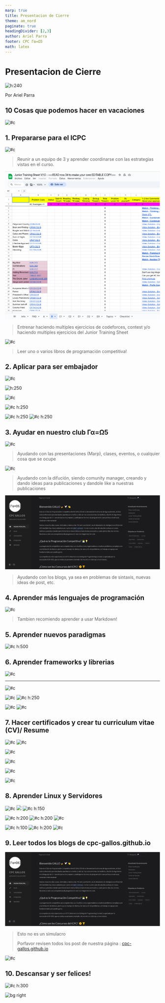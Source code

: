 ```yaml
---
marp: true
title: Presentacion de Cierre
theme: am_nord
paginate: true
headingDivider: [2,3]
author: Ariel Parra
footer: CPC Γα=Ω5
math: latex
---
```


<!-- _class: cover_e -->
<!-- _paginate: "" -->
<!-- _footer: ![#c](./img/GALLOS_black_rectangle_transparent.png) -->
<!-- _header: ![#c](./img/GALLO.png) -->

# <!-- fit -->  Presentacion de Cierre

![h:240](https://emojiisland.com/cdn/shop/products/Sad_Face_Emoji_large.png?v=1571606037)

Por Ariel Parra

## 10 Cosas que podemos hacer en vacaciones

![#c](https://static.vecteezy.com/system/resources/previews/023/258/301/non_2x/summer-vacation-graphic-clipart-design-free-png.png)


## 1. Prepararse para el ICPC


<!-- _class: cols-3 -->

<div class=ldiv>

![#c](https://i0.wp.com/acm.iteso.mx/share/2024_clasificacion.jpg?resize=630%2C425)

> Reunir a un equipo de 3 y aprender coordinarse con las estrategias vistas en el curso.

</div>

<div class=mdiv>

![#c](./img/4-JuniorTrainingSheet.png)

> Entrenar haciendo multiples ejercicios de codeforces, contest y/o haciendo multiples ejercicios del Junior Training Sheet

</div>

<div class=rdiv>

![#c](https://m.media-amazon.com/images/I/61yBZfkK6FL._AC_UF1000,1000_QL80_.jpg)

> Leer uno o varios libros de programación competitiva! 

<!-- Todo esta en el blog -->

</div>

## 2. Aplicar para ser embajador 
<!-- _class: cols-3 -->

<div class=ldiv>

![#c](https://encrypted-tbn0.gstatic.com/images?q=tbn:ANd9GcTXWiw3EjvbPsE0x8qG6ri2jqNplOgPflSEiA&s)

![h:250](https://images.credly.com/images/32cdb6b7-93c3-43a4-bd68-4dbd0e29fba5/IBM_ZAMBASSADOR_2020.png)

</div>

<div class=mdiv>

![#c](https://ceng.iyte.edu.tr/wp-content/uploads/sites/124/2022/03/nvidia.png)

![#c h:250](https://d1.awsstatic.com/aws-educate/educate-badge-images/AWS-CredlyBadges_Educate-Start-With-Compute.32bb41bd87cf983053136d3979e1e16bbffd6d22.png)

</div>

<div class=rdiv>

![#c h:250](https://miro.medium.com/v2/resize:fit:1400/1*a1Sy9bAOy6vZzILhvhSYjA.png)
![#c h:250](https://intel.kreativdistrikt.com/wp-content/uploads/2022/03/AI-Illustrations_05.png)


</div>



## 3. Ayudar en nuestro club Γα=Ω5
<!-- _class: cols-3 -->



<div class=ldiv>

![#c](https://scontent.fgdl10-1.fna.fbcdn.net/v/t39.30808-6/468633385_122129100512447305_8759020514007794468_n.jpg?_nc_cat=100&ccb=1-7&_nc_sid=127cfc&_nc_ohc=6ZZdqyxAQo8Q7kNvgGlR_9L&_nc_zt=23&_nc_ht=scontent.fgdl10-1.fna&_nc_gid=ArGRwHck11g0U0QGJzJgc9X&oh=00_AYB5sCoroPihr3PVueilSeJnDZToJulkWmJiZkKeLhP1Bg&oe=674ECF0B)

> Ayudando con las presentaciones (Marp), clases, eventos, o cualquier cosa que se ocupe

</div>

<div class=mdiv>

![#c](https://feelingcomunicacion.es/wp-content/uploads/2017/08/COMMUNITY-MANAGER-FEELING-1024x576.jpg)

> Ayudando con la difución, siendo comunity manager, creando y dando ideas para publicaciones y dandole like a nuestras publicaciones

</div>

<div class=rdiv>

![#c](./img/0-GALLOS_website.png)
> Ayudando con los blogs, ya sea en problemas de sintaxis, nuevas ideas de post, etc.

</div>

## 4. Aprender más lenguajes de programación

![#c](https://media.licdn.com/dms/image/D5612AQEoA2ckFkDlpQ/article-cover_image-shrink_720_1280/0/1710521610109?e=2147483647&v=beta&t=3USeTLinvoe_W488x-z4K8MDqhoha5-SJua-gM2jcp0)
>Tambien recomiendo aprender a usar Markdown! 

## 5. Aprender nuevos paradigmas

![#c h:500](https://miro.medium.com/v2/resize:fit:783/1*UvM7zFFC-Mjyd_-wMbSTnQ.jpeg)

## 6. Aprender frameworks y librerias 

![#c](https://miro.medium.com/v2/resize:fit:1400/1*GFogO7KzvK737zuy4xny6w.jpeg)

---

<!-- _class: cols-3 -->

<div class=ldiv>

![#c](https://m.media-amazon.com/images/I/61YJH14KNVL._UF894,1000_QL80_.jpg)


</div>

<div class=mdiv>

![#c](https://www.integrasources.com/media/files/7712be98-414f-4f42-a941-6d4117f3bf21.png)
![#c h:250](https://upload.wikimedia.org/wikipedia/commons/thumb/2/2d/GTK.svg/640px-GTK.svg.png)
</div>

<div class=rdiv>

![#c](https://upload.wikimedia.org/wikipedia/commons/f/f4/Raylib_logo.png)
![#c](https://i.ytimg.com/vi/Du--cH01ZWI/mqdefault.jpg)


</div>

## 7. Hacer certificados y crear tu curriculum vitae (CV)/ Resume 

<!-- _class: cols-3 -->

<div class=ldiv>

![#c](https://cs50.harvard.edu/certificates/5abe8729-a32c-47fa-88d7-7262b3cf5d24.png)
![#c](https://cdn.slidesharecdn.com/ss_thumbnails/universityofhelsinkielementsofaicoursecertificate-201003175544-thumbnail.jpg?width=640&height=640&fit=bounds)


</div>

<div class=mdiv>

![#c](https://arielparra.github.io/achievements/img/HackerRank-problem_solving_basic.webp)


![#c](https://arielparra.github.io/achievements/img/Oracle_One_Programa.png)

</div>

<div class=rdiv>

![#c](https://arielparra.github.io/achievements/img/Oracle_Cloud_Infrastructure_2024_Generative_AI_Certified_Professional.png)

![#c](https://arielparra.github.io/achievements/img/Career_Essentials_in_Generative_AI_by_Microsoft_and_LinkedIn.png)
</div>

## 8. Aprender Linux y Servidores
<!-- _class: cols-3 -->


<div class=ldiv>

![#c](https://i.ytimg.com/vi/TPtgeFzQTrk/hq720.jpg?sqp=-oaymwEhCK4FEIIDSFryq4qpAxMIARUAAAAAGAElAADIQj0AgKJD&rs=AOn4CLB91LD_tKRbwxAoOLgkMMiT7pB7UA)
![](https://encrypted-tbn0.gstatic.com/images?q=tbn:ANd9GcTJ1rqhTBgG1GPoM9_lum6Vtvr_C12iO8vSQ6sghDtFAhIQiBxbzYwIQvspgCkP8o3PDX0&usqp=CAU)
![#c h:150](https://encrypted-tbn0.gstatic.com/images?q=tbn:ANd9GcRE1Pj27QezXPn2hEAcGOvuEqUOR9vfq36T1g&s)

</div>

<div class=mdiv>

![#c h:200](https://1000marcas.net/wp-content/uploads/2021/06/Debian-logo-1.jpg)
![#c h:200](https://encrypted-tbn0.gstatic.com/images?q=tbn:ANd9GcReXQidyuq-wFGwETgK-MQUrCh4G2Pi_pVMYw&s)
![#c](https://encrypted-tbn0.gstatic.com/images?q=tbn:ANd9GcRXVlo2tjqJ7bflzlXCC8hJ27KXvdQnExhxrw&s)

</div>

<div class=rdiv>

![#c h:100](https://upload.wikimedia.org/wikipedia/commons/c/c4/NixOS_logo.svg)
![#c h:200](https://upload.wikimedia.org/wikipedia/commons/thumb/6/60/New_Logo_Alpine_Linux.svg/1200px-New_Logo_Alpine_Linux.svg.png)
![#c ](https://aprendolinux.com/wp-content/uploads/2023/03/archlinux-logo.png)

</div>


## 9. Leer todos los blogs de cpc-gallos.github.io
<!-- _class: cols-2 bq-red -->


<div class=ldiv>

![#c](./img/0-GALLOS_website.png)


> Esto no es un simulacro
>
> Porfavor revisen todos los post de nuestra página :
[cpc-gallos.github.io](https://cpc-gallos.github.io/)

</div>

<div class=rdiv>

![#c](https://cdn-icons-png.flaticon.com/512/4696/4696863.png)

</div>



## 10. Descansar y ser felices!

![#c h:300](https://i.pinimg.com/originals/e4/08/9e/e4089e5007c2177db368470329a6e5be.jpg)

![bg right](https://cdn-icons-png.flaticon.com/512/6347/6347845.png)

